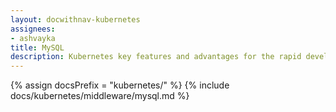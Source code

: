 ```yaml
---
layout: docwithnav-kubernetes
assignees:
- ashvayka
title: MySQL
description: Kubernetes key features and advantages for the rapid development of IoT projects and applications.
---
```


{% assign docsPrefix = "kubernetes/" %}
{% include docs/kubernetes/middleware/mysql.md %}

